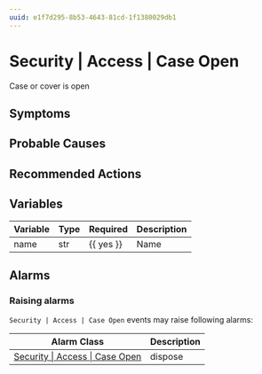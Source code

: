 ```yaml
---
uuid: e1f7d295-8b53-4643-81cd-1f1380029db1
---
```

# Security | Access | Case Open

Case or cover is open

## Symptoms

## Probable Causes

## Recommended Actions

## Variables

| Variable | Type | Required  | Description |
| -------- | ---- | --------- | ----------- |
| name     | str  | {{ yes }} | Name        |

## Alarms

### Raising alarms

`Security | Access | Case Open` events may raise following alarms:

| Alarm Class                                                                                      | Description |
| ------------------------------------------------------------------------------------------------ | ----------- |
| [Security \| Access \| Case Open](../../../alarm-classes-reference/security/access/case-open.md) | dispose     |
